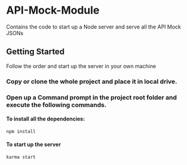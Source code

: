 # API-Mock-Module

Contains the code to start up a Node server and serve all the API Mock JSONs

## Getting Started

 Follow the order and start up the server in your own machine
 
 ### Copy or clone the whole project and place it in local drive.
 
 ### Open up a Command prompt in the project root folder and execute the following commands.
 
 #### To install all the dependencies:
 
 ```
 npm install
 ```
 
#### To start up the server
 ```
 karma start
 ```
 
